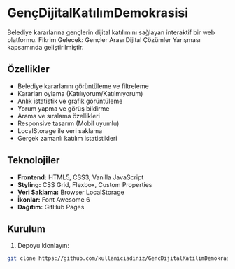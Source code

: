 # GençDijitalKatılımDemokrasisi

Belediye kararlarına gençlerin dijital katılımını sağlayan interaktif bir web platformu. Fikrim Gelecek: Gençler Arası Dijital Çözümler Yarışması kapsamında geliştirilmiştir.

##  Özellikler

-  Belediye kararlarını görüntüleme ve filtreleme
-  Kararları oylama (Katılıyorum/Katılmıyorum)
-  Anlık istatistik ve grafik görüntüleme
-  Yorum yapma ve görüş bildirme
-  Arama ve sıralama özellikleri
-  Responsive tasarım (Mobil uyumlu)
-  LocalStorage ile veri saklama
-  Gerçek zamanlı katılım istatistikleri

##  Teknolojiler

- **Frontend:** HTML5, CSS3, Vanilla JavaScript
- **Styling:** CSS Grid, Flexbox, Custom Properties
- **Veri Saklama:** Browser LocalStorage
- **İkonlar:** Font Awesome 6
- **Dağıtım:** GitHub Pages

##  Kurulum

1. Depoyu klonlayın:
```bash
git clone https://github.com/kullaniciadiniz/GencDijitalKatilimDemokrasisi.git



